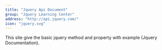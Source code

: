 ```yaml
---
title: "Jquery Api Document"
group: "Jquery Learning Center"
address: "http://api.jquery.com/"
icon: "jquery.svg"
---
```


This site give the basic jquery method and property with example (Jquery Documentation).
